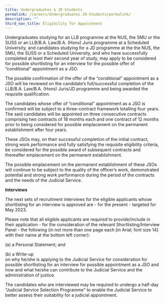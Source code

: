 ```yaml
---
title: Undergraduates & JD Students
permalink: /careers/Undergraduates-JD-Students/permalink/
description: ""
third_nav_title: Eligibility for Appointment
---
```

Undergraduates studying for an LLB programme at the NUS, the SMU or the SUSS or an LLB/B.A. Law/B.A. (Hons) Juris programme at a Scheduled University, and candidates studying for a JD programme at the the NUS, the SMU, the SUSS or a Scheduled University, and who have successfully completed at least their second year of study, may apply to be considered for possible shortlisting for an  interview for the possible offer of “conditional” appointment as a JSO.

The possible confirmation of the offer of the “conditional” appointment as a JSO will be reviewed on the candidate’s full/successful completion of the LLB/B.A. Law/B.A. (Hons) Juris/JD programme and being awarded the requisite qualification. 

The candidates whose offer of “conditional” appointment as a JSO is confirmed will be subject to a three-contract framework totalling four years. The said candidates will be appointed on three consecutive contracts comprising two contracts of 18 months each and one contract of 12 months prior to being considered for possible emplacement on the permanent establishment after four years.

These JSOs may, on their successful completion of the initial contract, strong work performance and fully satisfying the requisite eligibility criteria, be considered for the possible award of subsequent contracts and thereafter emplacement on the permanent establishment.

The possible emplacement on the permanent establishment of these JSOs will continue to be subject to the quality of the officer’s work, demonstrated potential and strong work performance during the period of the contracts and the needs of the Judicial Service.

**Interviews**

The next sets of recruitment interviews for the eligible applicants whose shortlisting for an interview is approved are - for the present - targeted for May 2023.

Please note that all eligible applicants are required to provide/include in their application - for the consideration of the relevant Shortlisting/Interview Panel - the following (in not more than one page each [in Arial; font size 14] with their name at the bottom left corner):

(a) a Personal Statement; and

(b) a Write-up
<br>on why he/she is applying to the Judicial Service for consideration for possible shortlisting for an interview for possible appointment as a JSO and how and what he/she can contribute to the Judicial Service and the administration of justice.

The candidates who are interviewed may be required to undergo a half-day “Judicial Service Selection Programme” to enable the Judicial Service to better assess their suitability for a judicial appointment.